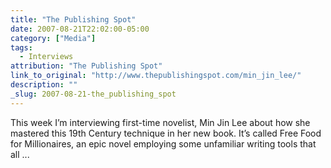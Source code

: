 ```yaml
---
title: "The Publishing Spot"
date: 2007-08-21T22:02:00-05:00
category: ["Media"]
tags:
  - Interviews
attribution: "The Publishing Spot"
link_to_original: "http://www.thepublishingspot.com/min_jin_lee/"
description: ""
_slug: 2007-08-21-the_publishing_spot
---
```


This week I’m interviewing first-time novelist, Min Jin Lee about how she mastered this 19th Century technique in her new book. It’s called Free Food for Millionaires, an epic novel employing some unfamiliar writing tools that all ...
